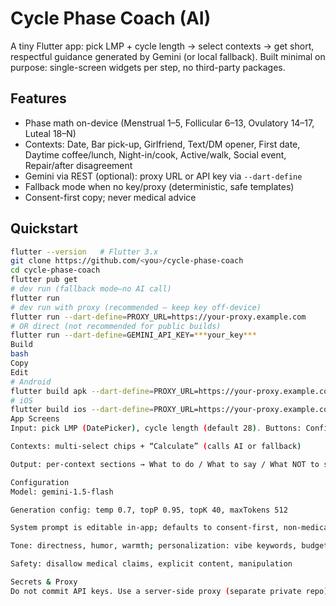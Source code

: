 # Cycle Phase Coach (AI)

A tiny Flutter app: pick LMP + cycle length → select contexts → get short, respectful guidance generated by Gemini (or local fallback). Built minimal on purpose: single-screen widgets per step, no third-party packages.

## Features
- Phase math on-device (Menstrual 1–5, Follicular 6–13, Ovulatory 14–17, Luteal 18–N)
- Contexts: Date, Bar pick-up, Girlfriend, Text/DM opener, First date, Daytime coffee/lunch, Night-in/cook, Active/walk, Social event, Repair/after disagreement
- Gemini via REST (optional): proxy URL or API key via `--dart-define`
- Fallback mode when no key/proxy (deterministic, safe templates)
- Consent-first copy; never medical advice

## Quickstart
```bash
flutter --version   # Flutter 3.x
git clone https://github.com/<you>/cycle-phase-coach
cd cycle-phase-coach
flutter pub get
# dev run (fallback mode—no AI call)
flutter run
# dev run with proxy (recommended — keep key off-device)
flutter run --dart-define=PROXY_URL=https://your-proxy.example.com
# OR direct (not recommended for public builds)
flutter run --dart-define=GEMINI_API_KEY=***your_key***
Build
bash
Copy
Edit
# Android
flutter build apk --dart-define=PROXY_URL=https://your-proxy.example.com
# iOS
flutter build ios --dart-define=PROXY_URL=https://your-proxy.example.com
App Screens
Input: pick LMP (DatePicker), cycle length (default 28). Buttons: Configuration, Next

Contexts: multi-select chips + “Calculate” (calls AI or fallback)

Output: per-context sections → What to do / What to say / What NOT to say (+ optional tips), Regenerate/Copy

Configuration
Model: gemini-1.5-flash

Generation config: temp 0.7, topP 0.95, topK 40, maxTokens 512

System prompt is editable in-app; defaults to consent-first, non-medical guidance

Tone: directness, humor, warmth; personalization: vibe keywords, budget, time of day, city

Safety: disallow medical claims, explicit content, manipulation

Secrets & Proxy
Do not commit API keys. Use a server-side proxy (separate private repo) and pass --dart-define=PROXY_URL=.... If PROXY_URL and GEMINI_API_KEY are both empty, the app uses fallback content.